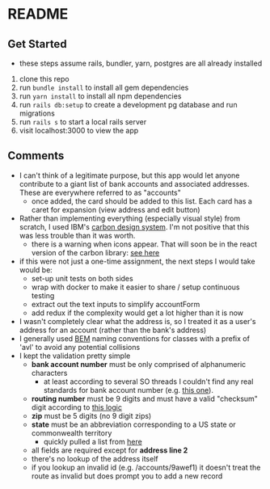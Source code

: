 # README

## Get Started
* these steps assume rails, bundler, yarn, postgres are all already installed
1. clone this repo
2. run `bundle install` to install all gem dependencies
3. run `yarn install` to install all npm dependencies
4. run `rails db:setup` to create a development pg database and run migrations
5. run `rails s` to start a local rails server
6. visit localhost:3000 to view the app

## Comments
* I can't think of a legitimate purpose, but this app would let anyone contribute to a giant list of bank accounts and associated addresses. These are everywhere referred to as "accounts"
  * once added, the card should be added to this list.  Each card has a caret for expansion (view address and edit button)
* Rather than implementing everything (especially visual style) from scratch, I used IBM's [carbon design system](https://www.carbondesignsystem.com/). I'm not positive that this was less trouble than it was worth.
  * there is a warning when icons appear. That will soon be in the react version of the carbon library: [see here](https://github.com/carbon-design-system/carbon-elements/issues/498)
* if this were not just a one-time assignment, the next steps I would take would be:
  * set-up unit tests on both sides
  * wrap with docker to make it easier to share / setup continuous testing
  * extract out the text inputs to simplify accountForm
  * add redux if the complexity would get a lot higher than it is now
* I wasn't completely clear what the address is, so I treated it as a user's address for an account (rather than the bank's address)
* I generally used [BEM](http://getbem.com/naming/) naming conventions for classes with a prefix of 'avl' to avoid any potential collisions
* I kept the validation pretty simple
  * **bank account number** must be only comprised of alphanumeric characters
    * at least according to several SO threads I couldn't find any real standards for bank account number (e.g. [this one](https://stackoverflow.com/questions/1540285/united-states-banking-institution-account-number-regular-expression)). 
  * **routing number** must be 9 digits and must have a valid "checksum" digit according to [this logic](http://www.brainjar.com/js/validation/)
  * **zip** must be 5 digits (no 9 digit zips)
  * **state** must be an abbreviation corresponding to a US state or commonwealth territory
    * quickly pulled a list from [here](https://www.50states.com/abbreviations.htm)
  * all fields are required except for **address line 2**
  * there's no lookup of the address itself
  * if you lookup an invalid id (e.g. /accounts/9awef1) it doesn't treat the route as invalid but does prompt you to add a new record